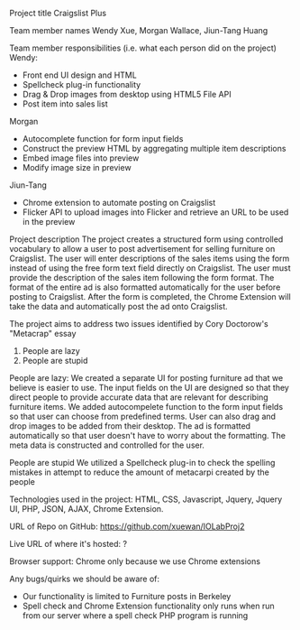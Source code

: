 Project title
Craigslist Plus

Team member names
Wendy Xue, Morgan Wallace, Jiun-Tang Huang

Team member responsibilities (i.e. what each person did on the project)
Wendy: 
- Front end UI design and HTML
- Spellcheck plug-in functionality
- Drag & Drop images from desktop using HTML5 File API
- Post item into sales list

Morgan
- Autocomplete function for form input fields
- Construct the preview HTML by aggregating multiple item descriptions
- Embed image files into preview
- Modify image size in preview

Jiun-Tang
- Chrome extension to automate posting on Craigslist
- Flicker API to upload images into Flicker and retrieve an URL to be used in the preview

Project description 
The project creates a structured form using controlled vocabulary to allow a user to post advertisement for selling furniture on Craigslist. 
The user will enter descriptions of the sales items using the form instead of using the free form text field directly on Craigslist. The user must provide the description of the sales item following the form format. The format of the entire ad is also formatted automatically for the user before posting to Craigslist. 
After the form is completed, the Chrome Extension will take the data and automatically post the ad onto Craigslist. 

The project aims to address two issues identified by Cory Doctorow's "Metacrap" essay
1. People are lazy
2. People are stupid

People are lazy: 
We created a separate UI for posting furniture ad that we believe is easier to use. The input fields on the UI are designed so that they direct people to provide accurate data that are relevant for describing furniture items. 
We added autocompelete function to the form input fields so that user can choose from predefined terms. User can also drag and drop images to be added from their desktop. The ad is formatted automatically so that user doesn't have to worry about the formatting. 
The meta data is constructed and controlled for the user. 

People are stupid
We utilized a Spellcheck plug-in to check the spelling mistakes in attempt to reduce the amount of metacarpi created by the people


Technologies used in the project: HTML, CSS, Javascript, Jquery, Jquery UI, PHP, JSON, AJAX, Chrome Extension.

URL of Repo on GitHub: https://github.com/xuewan/IOLabProj2

Live URL of where it's hosted: ?

Browser support: Chrome only because we use Chrome extensions

Any bugs/quirks we should be aware of: 
 - Our functionality is limited to Furniture posts in Berkeley
 - Spell check and Chrome Extension functionality only runs when run from our server where a spell check PHP program is running